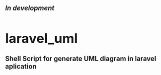 <b><h2>*In development*<h2></b>

# laravel_uml
Shell Script for generate UML diagram in laravel aplication
